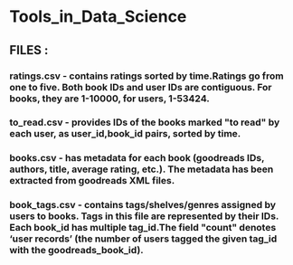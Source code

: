 ﻿# Tools_in_Data_Science
## FILES :
### ratings.csv - contains ratings sorted by time.Ratings go from one to five. Both book IDs and user IDs are contiguous. For books, they are 1-10000, for users, 1-53424.
### to_read.csv - provides IDs of the books marked "to read" by each user, as user_id,book_id pairs, sorted by time.
### books.csv - has metadata for each book (goodreads IDs, authors, title, average rating, etc.). The metadata has been extracted from goodreads XML files.
### book_tags.csv - contains tags/shelves/genres assigned by users to books. Tags in this file are represented by their IDs. Each book_id has multiple tag_id.The field "count" denotes ‘user records’ (the number of users tagged the given tag_id with the goodreads_book_id).
